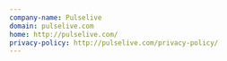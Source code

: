 ```yaml
---
company-name: Pulselive
domain: pulselive.com
home: http://pulselive.com/
privacy-policy: http://pulselive.com/privacy-policy/
---
```




